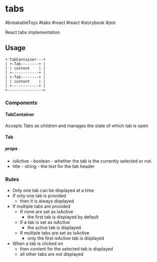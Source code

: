 # tabs

#breakableToys #tabs #react #react #storybook #jest

React tabs implementation

## Usage

```
+-TabContainer---+
| +-Tab--------+ |
| | content    | |
| +------------+ |
| +-Tab--------+ |
| | content    | |
| +------------+ |
+----------------+
```

### Components

#### TabContainer

Accepts Tabs as children and manages the state of which tab is open

#### Tab

##### props

- isActive - boolean -
  whether the tab is the currently selected or not.
- title - string - the text for the tab header

### Rules

- Only one tab can be displayed at a time
- If only one tab is provided
  - then it is always displayed
- If multiple tabs are provided
  - If none are set as isActive
    - the first tab is displayed by default
  - If a tab is set as isActive
    - the active tab is displayed
  - If multiple tabs are set as isActive
    - only the first isActive tab is displayed
- When a tab is clicked on
  - then content for the selected tab is displayed
  - all other tabs are not displayed

